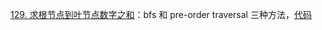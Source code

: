 
[129. 求根节点到叶节点数字之和](https://leetcode.cn/problems/sum-root-to-leaf-numbers)：bfs 和 pre-order traversal 三种方法，[代码](code/leet-129-sum-of-root-to-leaf-numbers.cpp)




